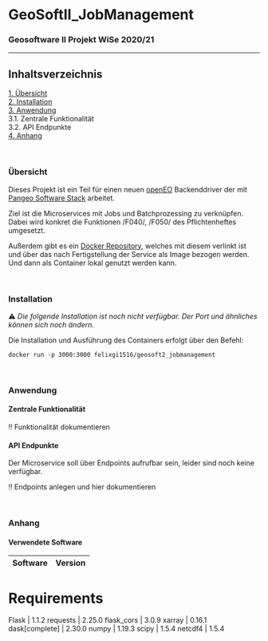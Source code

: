 # GeoSoftII_JobManagement
### Geosoftware II Projekt WiSe 2020/21
---

## Inhaltsverzeichnis
[1. Übersicht](#overview) \
[2. Installation](#install) \
[3. Anwendung](#use) \
  3.1. Zentrale Funktionalität \
  3.2. API Endpunkte \
[4. Anhang](#annex)

\
<a name="overview"><h3>Übersicht</h3></a>
Dieses Projekt ist ein Teil für einen neuen [openEO](https://openeo.org/) Backenddriver der mit [Pangeo Software Stack](https://pangeo.io/) arbeitet.

Ziel ist die Microservices mit Jobs und Batchprozessing zu verknüpfen.
Dabei wird konkret die Funktionen /F040/, /F050/ des Pflichtenheftes umgesetzt.

Außerdem gibt es ein [Docker Repository](https://hub.docker.com/repository/docker/felixgi1516/geosoft2_jobmanagement), welches mit diesem verlinkt ist und über das nach Fertigstellung der Service als Image bezogen werden. Und dann als Container lokal genutzt werden kann.

\
<a name="install"><h3>Installation</h3></a>
:warning: _Die folgende Installation ist noch nicht verfügbar. Der Port und ähnliches können sich noch ändern._ 

Die Installation und Ausführung des Containers erfolgt über den Befehl:
```
docker run -p 3000:3000 felixgi1516/geosoft2_jobmanagement
````

\
<a name="use"><h3>Anwendung</h3></a>


#### Zentrale Funktionalität
:bangbang: Funktionalität dokumentieren


#### API Endpunkte
Der Microservice soll über Endpoints aufrufbar sein, leider sind noch keine verfügbar.

:bangbang: Endpoints anlegen und hier dokumentieren

\
<a name="annex"><h3>Anhang</h3></a>


#### Verwendete Software
Software | Version
------ | ------
# Requirements
Flask | 1.1.2
requests | 2.25.0
flask_cors | 3.0.9
xarray | 0.16.1
dask[complete] | 2.30.0
numpy | 1.19.3
scipy | 1.5.4
netcdf4 | 1.5.4
